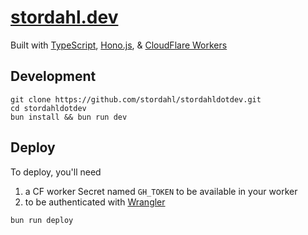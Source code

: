 # [stordahl.dev](https://stordahl.dev)

Built with [TypeScript](https://www.typescriptlang.org/), [Hono.js](https://hono.dev/), & [CloudFlare Workers](https://developers.cloudflare.com/workers/)

## Development

```shell
git clone https://github.com/stordahl/stordahldotdev.git
cd stordahldotdev
bun install && bun run dev
```

## Deploy

To deploy, you'll need 
1. a CF worker Secret named `GH_TOKEN` to be available in your worker
2. to be authenticated with [Wrangler](https://developers.cloudflare.com/workers/wrangler/)

```shell
bun run deploy
```
